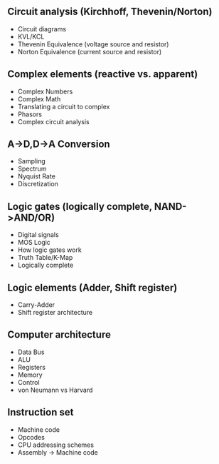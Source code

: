 
## Circuit analysis (Kirchhoff, Thevenin/Norton)
- Circuit diagrams
- KVL/KCL
- Thevenin Equivalence (voltage source and resistor)
- Norton Equivalence (current source and resistor)
## Complex elements (reactive vs. apparent)
- Complex Numbers
- Complex Math
- Translating a circuit to complex
- Phasors
- Complex circuit analysis
## A->D,D->A Conversion
- Sampling
- Spectrum
- Nyquist Rate
- Discretization
## Logic gates (logically complete, NAND->AND/OR)
- Digital signals
- MOS Logic
- How logic gates work
- Truth Table/K-Map
- Logically complete
## Logic elements (Adder, Shift register)
- Carry-Adder
- Shift register architecture
## Computer architecture
- Data Bus
- ALU
- Registers
- Memory
- Control
- von Neumann vs Harvard
## Instruction set
- Machine code
- Opcodes
- CPU addressing schemes
- Assembly -> Machine code


